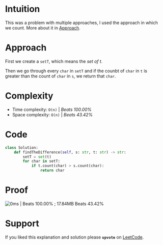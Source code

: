 # Intuition
This was a problem with multiple approaches, I used the approach in which we count. More about it in [Approach](#Approach).

# Approach
First we create a `setT`, which means the _set of t_.

Then we go through every `char` in `setT` and if the counbt of `char` in `t` is greater than the count of `char` in `s`, we return that `char`.

# Complexity
- Time complexity: `O(n)` | *Beats 100.00%*
- Space complexity: `O(n)` | *Beats 43.42%*

# Code
```Python
class Solution:
    def findTheDifference(self, s: str, t: str) -> str:
        setT = set(t)
        for char in setT:
            if t.count(char) > s.count(char):
                return char
```

# Proof

![0ms | Beats 100.00% ; 17.84MB Beats 43.42%](https://assets.leetcode.com/users/images/e9e1247e-6a6b-4c8c-b334-6fe1d1e7a54f_1742903717.3887842.png)

# Support

If you liked this explanation and solution please **`upvote`** on [LeetCode](https://leetcode.com/problems/find-the-difference/solutions/6577887/solution-for-find-difference-in-python-u-j9bs/).